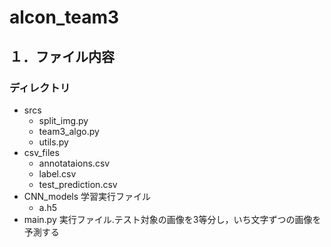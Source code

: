  # alcon_team3

## １．ファイル内容

### ディレクトリ

- srcs
  - split_img.py 
  - team3_algo.py	
  - utils.py
- csv_files
  - annotataions.csv
  - label.csv
  - test_prediction.csv
- CNN_models 学習実行ファイル
  - a.h5
- main.py 実行ファイル.テスト対象の画像を3等分し，いち文字ずつの画像を予測する